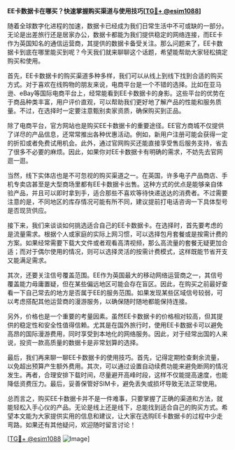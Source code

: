 **EE卡数据卡在哪买？快速掌握购买渠道与使用技巧[[TG💪+ @esim1088](https://t.me/s/esim1088)]**

随着全球数字化进程的加速，数据卡已经成为我们日常生活中不可或缺的一部分。无论是出差旅行还是居家办公，数据卡都能为我们提供稳定的网络连接，而EE卡作为英国知名的通信运营商，其提供的数据卡备受关注。那么问题来了，EE卡数据卡到底在哪里能买到呢？今天我们就来聊聊这个话题，希望能帮助大家轻松搞定购买和使用。

首先，EE卡数据卡的购买渠道多种多样，我们可以从线上到线下找到合适的购买方式。对于喜欢在线购物的朋友来说，电商平台是一个不错的选择。比如在亚马逊、eBay等国际电商平台上，经常能看到EE卡数据卡的身影。这些平台的优势在于商品种类丰富，用户评价直观，可以帮助我们更好地了解产品的性能和服务质量。不过，在选择时一定要注意甄别卖家资质，确保购买到正品。

除了电商平台，官方网站也是购买EE卡数据卡的重要途径。EE官方商城不仅提供了详尽的产品信息，还常常推出各种优惠活动。例如，新用户注册可能会获得一定的折扣或者免费试用机会。此外，通过官网购买还能直接享受售后服务支持，省去了很多不必要的麻烦。因此，如果你对EE卡数据卡有明确的需求，不妨先去官网逛一逛。

当然，线下实体店也是不可忽视的购买渠道之一。在英国，许多电子产品商店、手机专卖店甚至是大型商场里都有EE卡数据卡出售。这种方式的优点是能够亲自体验产品，并且可以即时拿到手，适合那些不喜欢等待快递送达的消费者。不过需要注意的是，不同地区的库存情况可能有所不同，建议提前打电话咨询一下具体型号是否现货供应。

接下来，我们来谈谈如何挑选适合自己的EE卡数据卡。在选择时，首先要考虑的是流量需求。根据个人或家庭的实际上网习惯，可以选择包月套餐或是按需计费的方案。如果经常需要下载大文件或者观看高清视频，那么高流量的套餐无疑更加合适；而对于偶尔使用的情况，则可以选择灵活的按需计费模式，这样既能节省开支又能满足需求。

其次，还要关注信号覆盖范围。EE作为英国最大的移动网络运营商之一，其信号覆盖能力毋庸置疑，但在某些偏远地区可能会存在盲区。因此，在购买之前最好查看一下自己常去的地方是否属于EE的服务范围。如果发现某些区域信号较弱，可以考虑搭配其他运营商的漫游服务，以确保随时随地都能保持连接。

另外，价格也是一个重要的考量因素。虽然EE卡数据卡的价格相对较高，但其提供的稳定性和安全性值得信赖。尤其是在国外旅行时，使用EE卡数据卡可以避免高昂的国际漫游费用，同时享受到本地化的网络服务。因此，对于经常出国的人来说，投资一款高质量的数据卡是非常划算的选择。

最后，我们再来聊一聊EE卡数据卡的使用技巧。首先，记得定期检查剩余流量，以免超出预算产生额外费用。其次，可以通过设置自动续费功能来避免断网的情况发生。再者，合理安排下载时间，尽量避开高峰时段，这样不仅能提高速度，也能降低资费压力。最后，妥善保管好SIM卡，避免丢失或损坏导致无法正常使用。

总而言之，购买EE卡数据卡并不是一件难事，只要掌握了正确的渠道和方法，就能轻松入手心仪的产品。无论是线上还是线下，总能找到适合自己的购买方式。希望本文能为大家提供实用的信息和建议，让大家在选购EE卡数据卡的过程中少走弯路。如果还有其他疑问，欢迎随时留言讨论！

[[TG💪+ @esim1088](https://t.me/s/esim1088) ![Image](https://i.postimg.cc/4NQfJmqS/Snipaste-2025-05-13-00-14-12.png)]